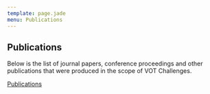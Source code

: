 ```yaml
---
template: page.jade
menu: Publications
---
```


## Publications

Below is the list of journal papers, conference proceedings and other publications that were produced in the scope of VOT Challenges.

<script src="https://prints.vicos.si/static/publications/js/embed.js"></script>
<a href="https://prints.vicos.si/publications/groups/vot/" class="publications list">Publications</a>

